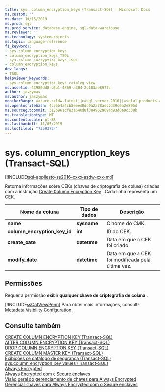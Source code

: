```yaml
---
title: sys. column_encryption_keys (Transact-SQL) | Microsoft Docs
ms.custom: ''
ms.date: 10/15/2019
ms.prod: sql
ms.prod_service: database-engine, sql-data-warehouse
ms.reviewer: ''
ms.technology: system-objects
ms.topic: language-reference
f1_keywords:
- sys.column_encryption_keys
- column_encryption_keys_TSQL
- sys.column_encryption_keys_TSQL
- column_encryption_keys
dev_langs:
- TSQL
helpviewer_keywords:
- sys.column_encryption_keys catalog view
ms.assetid: 43980dd8-b9b1-4869-a304-2c183ae8977d
author: jaszymas
ms.author: jaszymas
monikerRange: =azure-sqldw-latest||>=sql-server-2016||=sqlallproducts-allversions||>=sql-server-linux-2017||=azuresqldb-mi-current
ms.openlocfilehash: 4cd6b4a4cb8eeed0dd0a2a78adc2d39c6a2e895d
ms.sourcegitcommit: 312b961cfe3a540d8f304962909cd93d0a9c330b
ms.translationtype: MT
ms.contentlocale: pt-BR
ms.lasthandoff: 11/05/2019
ms.locfileid: "73593724"
---
```

# <a name="syscolumn_encryption_keys--transact-sql"></a>sys. column_encryption_keys (Transact-SQL)
[!INCLUDE[tsql-appliesto-ss2016-xxxx-asdw-xxx-md](../../includes/tsql-appliesto-ss2016-xxxx-asdw-xxx-md.md)]

  Retorna informações sobre CEKs (chaves de criptografia de coluna) criadas com a instrução [Create Column Encryption Key](../../t-sql/statements/create-column-encryption-key-transact-sql.md) . Cada linha representa um CEK.  
  
|Nome da coluna|Tipo de dados|Descrição|  
|-----------------|---------------|-----------------|  
|**name**|**sysname**|O nome do CMK.|  
|**column_encryption_key_id**|**int**|ID do CEK.|  
|**create_date**|**datetime**|Data em que o CEK foi criado.|  
|**modify_date**|**datetime**|Data em que a CEK foi modificada pela última vez.|  
  
## <a name="permissions"></a>Permissões  
 Requer a permissão **exibir qualquer chave de criptografia de coluna** .  
  
 [!INCLUDE[ssCatViewPerm](../../includes/sscatviewperm-md.md)] Para obter mais informações, consulte [Metadata Visibility Configuration](../../relational-databases/security/metadata-visibility-configuration.md).  
  
## <a name="see-also"></a>Consulte também  
 [CREATE COLUMN ENCRYPTION KEY &#40;Transact-SQL&#41;](../../t-sql/statements/create-column-encryption-key-transact-sql.md)   
 [ALTER COLUMN ENCRYPTION KEY &#40;Transact-SQL&#41;](../../t-sql/statements/alter-column-encryption-key-transact-sql.md)   
 [DROP COLUMN ENCRYPTION KEY &#40;Transact-SQL&#41;](../../t-sql/statements/drop-column-encryption-key-transact-sql.md)   
 [CREATE COLUMN MASTER KEY &#40;Transact-SQL&#41;](../../t-sql/statements/create-column-master-key-transact-sql.md)   
 [Exibições de catálogo de segurança &#40;Transact-SQL&#41;](../../relational-databases/system-catalog-views/security-catalog-views-transact-sql.md)   
 [sys.column_encryption_key_values &#40;Transact-SQL&#41;](../../relational-databases/system-catalog-views/sys-column-encryption-key-values-transact-sql.md)  
 [Always Encrypted](../../relational-databases/security/encryption/always-encrypted-database-engine.md)   
 [Always Encrypted com o Secure enclaves](../../relational-databases/security/encryption/always-encrypted-enclaves.md)   
 [Visão geral do gerenciamento de chaves para Always Encrypted](../../relational-databases/security/encryption/overview-of-key-management-for-always-encrypted.md)   
 [Gerenciar chaves para Always Encrypted com o Secure enclaves](../../relational-databases/security/encryption/always-encrypted-enclaves-manage-keys.md)    

  
  
